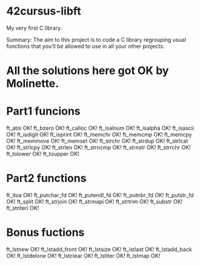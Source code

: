 # 42cursus-libft

My very first C library.

Summary: The aim to this project is to code a C library regrouping usual functions that you’ll
be allowed to use in all your other projects.

# All the solutions here got OK by Molinette.

# Part1 funcions
ft_atoi	OK!
ft_bzero	OK!
ft_calloc	OK!
ft_isalnum	OK!
ft_isalpha	OK!
ft_isascii	OK!
ft_isdigit	OK!
ft_isprint	OK!
ft_memchr	OK!
ft_memcmp	OK!
ft_memcpy	OK!
ft_memmove	OK!
ft_memset	OK!
ft_strchr	OK!
ft_strdup	OK!
ft_strlcat	OK!
ft_strlcpy	OK!
ft_strlen	OK!
ft_strncmp	OK!
ft_strnstr	OK!
ft_strrchr	OK!
ft_tolower	OK!
ft_toupper	OK!

# Part2 functions
ft_itoa	OK!
ft_putchar_fd	OK!
ft_putendl_fd	OK!
ft_putnbr_fd	OK!
ft_putstr_fd	OK!
ft_split	OK!
ft_strjoin	OK!
ft_strmapi	OK!
ft_strtrim	OK!
ft_substr	OK!
ft_striteri	OK!

# Bonus fuctions
ft_lstnew	OK!
ft_lstadd_front	OK!
ft_lstsize	OK!
ft_lstlast	OK!
ft_lstadd_back	OK!
ft_lstdelone	OK!
ft_lstclear	OK!
ft_lstiter	OK!
ft_lstmap	OK!
